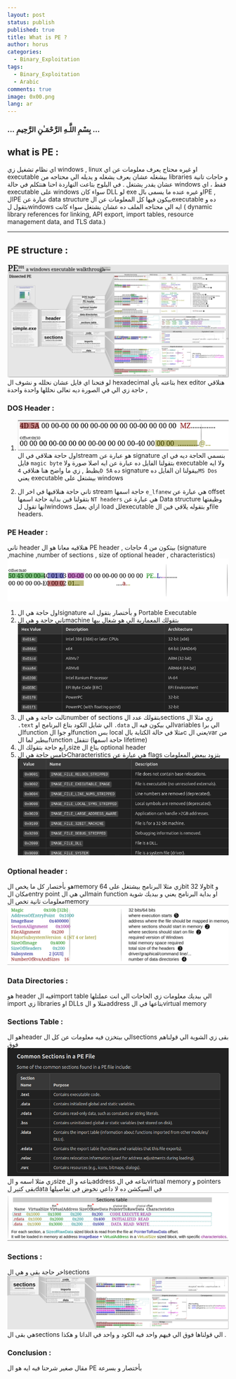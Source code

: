 ```yaml
---
layout: post
status: publish
published: true
title: What is PE ?
author: horus
categories:
  - Binary_Exploitation
tags:
  - Binary_Exploitation
  - Arabic
comments: true
image: 0x00.png
lang: ar
---
```


###     …  بِسْمِ اللَّـهِ الرَّحْمَـٰنِ الرَّحِيمِ  …


## what is PE :

اي نظام تشغيل زي windows , linux او غيره محتاج يعرف معلومات عن اي executable بيشغله عشان يعرف يشغله و يديله الي محتاجه من libraries و حاجات تانية عشان يقدر يشتغل . في البلوج بتاعت النهاردة احنا هنتكلم في حالة windows فقط ، اي executable على windows سواء كان DLL لو exe او غيره عنده ما يسمى بالPE , الPE عبارة عن data structure بيكون فيها كل المعلومات عن الexecutable ده و بتقول لwindows ايه الي محتاجه الملف ده عشان يشتغل سواء كانت ( dynamic library references for linking, API export, import tables, resource management data, and TLS data.)

---

## PE structure :

![](/assets/images/Pasted%20image%2020241119183131.png)
لو فتحنا اي فايل عشان نحلله و نشوف ال hexadecimal بتاعته بأي hex editor هنلاقي حاجة زي الي في الصورة ديه تعالى نحللها واحدة واحدة , 


### DOS Header : 

1. ![](/assets/images/Pasted%20image%2020241119183942.png)
اول حاجة هنلاقي في الstream هو عبارة عن signature بنسمي الحاجة ديه في اي فايل `magic byte` بتقولنا الفايل ده عبارة عن ايه اصلا صورة ولا executable ولا ايه بظبط , زي ما واضح هنا هنلاقي `4D 5A` ده signature بيقولنا ان الفايل ده`MS Dos` يعني executable بيشتغل على windows 

2. تاني حاجة هنلافيها في اخر ال stream حاجة اسمها `e_lfanew` هي عبارة عن offset بتقولنا فين بداية حاجة اسمها `NT headers` هي عبارة عن Data structure وظيفتها انها تقول لwindows ازاي يعمل load للexecutable و بتقوله يلاقي فين الfile headers.

### PE Header : 

تاني header هنلاقيه معانا هو ال PE header , بيتكون من 4 حاجات (signature ,machine ,number of sections , size of optional header , characteristics) 
 ![](/assets/images/Pasted%20image%2020241119195424.png)
1. اول حاجة هي الsignature و بأختصار بتقول انه Portable Executable
2. تاني حاجة و هي الmachine بتقولك المعمارية الي هو شغال بيها ![](/assets/images/Pasted%20image%2020241119195909.png)
3. ثالث حاجة و هي الnumber of sections بتقولك عدد الsections زي مثلا ال `.text` الي شايل الكود بتاع البرنامج او `.data` الي بيكون فيه الvariables الي برا الfunction او جوا الfunction بس local مثلا في حالة الكتابة بالc يعني الvar من بيطير لما الfunction تتقفل (حاجة اسمها lifetime) 
4. رابع حاجة بتقولك الsize بتاع ال optional header
5. خامس حاجة هي الCharacteristics هي عبارة عن flags بتزود ببعض المعلومات ![](/assets/images/Pasted%20image%2020241119201006.png)


### Optional header :
هو بأختصار كل ما يخص الmemory زي مثلا البرنامج بيشتغل على 64bit ولا 32bit و مكان الentry point الي هي الmain function او بداية البرنامج يعني و بيديك شوية معلومات تانية تخص الmemory 
![](/assets/images/Pasted%20image%2020241119201503.png)


### Data Directories : 
هو header فيه الimport table الي بيديك معلومات زي الحاجات الي انت عملتلها import زي libraries او DLLs مثلا و الaddress بتاعها في الvirtual memory 

### Sections Table : 
هو الheader الي بيتخزن فيه معلومات عن  كل الsections بقى زي الشوية الي قولناهم فوق ![](/assets/images/Pasted%20image%2020241119202706.png)
زي مثلا اسمه و الsize بتاعه و الaddress بتاعه في الvirtual memory 
و pointers بقى كتير لdata في السيكشن ده لا داعي نخوض في تفاصيلها 
![](/assets/images/Pasted%20image%2020241119202913.png)

### Sections : 
اخر حاجة بقى و هي الsections ![](/assets/images/Pasted%20image%2020241119203044.png)
هي بقى الsections الي قولناها فوق الي فيهم واحد فيه الكود و واحد في الداتا و هكذا .


### Conclusion : 
مقال صغير شرحنا فيه ايه هو ال PE بأختصار و بسرعة